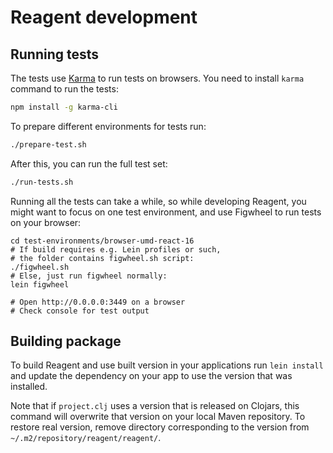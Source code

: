 # Reagent development

## Running tests

The tests use [Karma](https://karma-runner.github.io/2.0/index.html) to run tests on browsers. You need to install `karma` command to run the tests:

```bash
npm install -g karma-cli
```

To prepare different environments for tests run:

```bash
./prepare-test.sh
```

After this, you can run the full test set:

```bash
./run-tests.sh
```

Running all the tests can take a while, so while developing Reagent,
you might want to focus on one test environment, and use Figwheel to
run tests on your browser:

```
cd test-environments/browser-umd-react-16
# If build requires e.g. Lein profiles or such,
# the folder contains figwheel.sh script:
./figwheel.sh
# Else, just run figwheel normally:
lein figwheel

# Open http://0.0.0.0:3449 on a browser
# Check console for test output
```

## Building package

To build Reagent and use built version in your applications run `lein install`
and update the dependency on your app to use the version that was installed.

Note that if `project.clj` uses a version that is released on Clojars, this command
will overwrite that version on your local Maven repository. To restore
real version, remove directory corresponding to the version from `~/.m2/repository/reagent/reagent/`.
